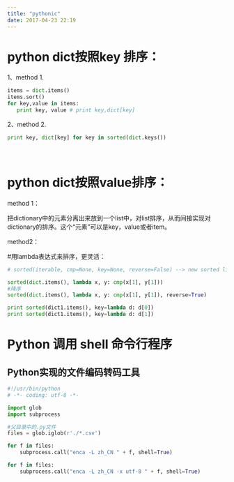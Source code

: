 ```yaml
---
title: "pythonic"
date: 2017-04-23 22:19
---
```


# python dict按照key 排序：
1、method 1.

```python
items = dict.items()
items.sort()
for key,value in items:
   print key, value # print key,dict[key]
```
2、method 2.

```python
print key, dict[key] for key in sorted(dict.keys())
```
　

# python dict按照value排序：
method 1：

把dictionary中的元素分离出来放到一个list中，对list排序，从而间接实现对dictionary的排序。这个“元素”可以是key，value或者item。

method2：

#用lambda表达式来排序，更灵活：
```python
# sorted(iterable, cmp=None, key=None, reverse=False) --> new sorted list

sorted(dict.items(), lambda x, y: cmp(x[1], y[1]))
#降序
sorted(dict.items(), lambda x, y: cmp(x[1], y[1]), reverse=True)

print sorted(dict1.items(), key=lambda d: d[0])
print sorted(dict1.items(), key=lambda d: d[1])
```

# Python 调用 shell 命令行程序

## Python实现的文件编码转码工具

```python
#!/usr/bin/python
# -*- coding: utf-8 -*-

import glob  
import subprocess

#父目录中的.py文件  
files = glob.iglob(r'./*.csv')

for f in files:
    subprocess.call("enca -L zh_CN " + f, shell=True)

for f in files:
    subprocess.call("enca -L zh_CN -x utf-8 " + f, shell=True)
```